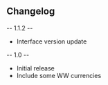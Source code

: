 ## Changelog

-- 1.1.2 --
* Interface version update

-- 1.0 --
* Initial release
* Include some WW currencies